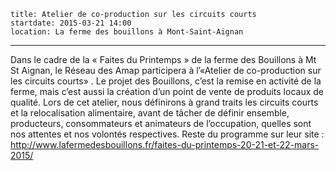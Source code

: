     title: Atelier de co-production sur les circuits courts
    startdate: 2015-03-21 14:00
    location: La ferme des bouillons à Mont-Saint-Aignan
---
Dans le cadre de la « Faites du Printemps » de la ferme des Bouillons à Mt St Aignan, le Réseau des Amap participera à l’«Atelier de co-production sur les circuits courts» . Le projet des Bouillons, c’est la remise en activité de la ferme, mais c’est aussi la création d’un point de vente de produits locaux de qualité. Lors de cet atelier, nous définirons à grand traits les circuits courts et la relocalisation alimentaire, avant de tâcher de définir ensemble, producteurs, consommateurs et animateurs de l’occupation, quelles sont nos attentes et nos volontés respectives. Reste du programme sur leur site : http://www.lafermedesbouillons.fr/faites-du-printemps-20-21-et-22-mars-2015/
